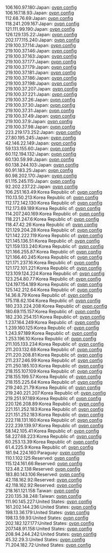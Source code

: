 106.160.97.180:Japan: [ovpn config](vpn/106_160_97_180.ovpn)  
106.167.18.93:Japan: [ovpn config](vpn/106_167_18_93.ovpn)  
112.68.76.69:Japan: [ovpn config](vpn/112_68_76_69.ovpn)  
118.241.209.167:Japan: [ovpn config](vpn/118_241_209_167.ovpn)  
121.111.99.190:Japan: [ovpn config](vpn/121_111_99_190.ovpn)  
126.129.135.22:Japan: [ovpn config](vpn/126_129_135_22.ovpn)  
202.177.115.240:Japan: [ovpn config](vpn/202_177_115_240.ovpn)  
219.100.37.114:Japan: [ovpn config](vpn/219_100_37_114.ovpn)  
219.100.37.146:Japan: [ovpn config](vpn/219_100_37_146.ovpn)  
219.100.37.163:Japan: [ovpn config](vpn/219_100_37_163.ovpn)  
219.100.37.177:Japan: [ovpn config](vpn/219_100_37_177.ovpn)  
219.100.37.179:Japan: [ovpn config](vpn/219_100_37_179.ovpn)  
219.100.37.181:Japan: [ovpn config](vpn/219_100_37_181.ovpn)  
219.100.37.186:Japan: [ovpn config](vpn/219_100_37_186.ovpn)  
219.100.37.198:Japan: [ovpn config](vpn/219_100_37_198.ovpn)  
219.100.37.207:Japan: [ovpn config](vpn/219_100_37_207.ovpn)  
219.100.37.221:Japan: [ovpn config](vpn/219_100_37_221.ovpn)  
219.100.37.26:Japan: [ovpn config](vpn/219_100_37_26.ovpn)  
219.100.37.30:Japan: [ovpn config](vpn/219_100_37_30.ovpn)  
219.100.37.31:Japan: [ovpn config](vpn/219_100_37_31.ovpn)  
219.100.37.49:Japan: [ovpn config](vpn/219_100_37_49.ovpn)  
219.100.37.9:Japan: [ovpn config](vpn/219_100_37_9.ovpn)  
219.100.37.98:Japan: [ovpn config](vpn/219_100_37_98.ovpn)  
223.219.173.252:Japan: [ovpn config](vpn/223_219_173_252.ovpn)  
27.80.195.245:Japan: [ovpn config](vpn/27_80_195_245.ovpn)  
42.146.22.149:Japan: [ovpn config](vpn/42_146_22_149.ovpn)  
59.133.155.60:Japan: [ovpn config](vpn/59_133_155_60.ovpn)  
60.112.194.132:Japan: [ovpn config](vpn/60_112_194_132.ovpn)  
60.130.59.99:Japan: [ovpn config](vpn/60_130_59_99.ovpn)  
60.138.244.103:Japan: [ovpn config](vpn/60_138_244_103.ovpn)  
60.91.183.25:Japan: [ovpn config](vpn/60_91_183_25.ovpn)  
60.98.202.170:Japan: [ovpn config](vpn/60_98_202_170.ovpn)  
61.115.245.115:Japan: [ovpn config](vpn/61_115_245_115.ovpn)  
92.202.237.22:Japan: [ovpn config](vpn/92_202_237_22.ovpn)  
106.251.163.49:Korea Republic of: [ovpn config](vpn/106_251_163_49.ovpn)  
110.13.50.213:Korea Republic of: [ovpn config](vpn/110_13_50_213.ovpn)  
112.172.142.130:Korea Republic of: [ovpn config](vpn/112_172_142_130.ovpn)  
112.173.69.189:Korea Republic of: [ovpn config](vpn/112_173_69_189.ovpn)  
114.207.240.169:Korea Republic of: [ovpn config](vpn/114_207_240_169.ovpn)  
118.221.247.6:Korea Republic of: [ovpn config](vpn/118_221_247_6.ovpn)  
118.47.42.26:Korea Republic of: [ovpn config](vpn/118_47_42_26.ovpn)  
121.129.204.28:Korea Republic of: [ovpn config](vpn/121_129_204_28.ovpn)  
121.142.222.119:Korea Republic of: [ovpn config](vpn/121_142_222_119.ovpn)  
121.145.136.51:Korea Republic of: [ovpn config](vpn/121_145_136_51.ovpn)  
121.159.133.240:Korea Republic of: [ovpn config](vpn/121_159_133_240.ovpn)  
121.166.255.87:Korea Republic of: [ovpn config](vpn/121_166_255_87.ovpn)  
121.166.40.245:Korea Republic of: [ovpn config](vpn/121_166_40_245.ovpn)  
121.171.237.16:Korea Republic of: [ovpn config](vpn/121_171_237_16.ovpn)  
121.172.101.221:Korea Republic of: [ovpn config](vpn/121_172_101_221.ovpn)  
123.109.124.224:Korea Republic of: [ovpn config](vpn/123_109_124_224.ovpn)  
123.254.80.77:Korea Republic of: [ovpn config](vpn/123_254_80_77.ovpn)  
124.197.154.189:Korea Republic of: [ovpn config](vpn/124_197_154_189.ovpn)  
125.142.212.64:Korea Republic of: [ovpn config](vpn/125_142_212_64.ovpn)  
14.36.8.79:Korea Republic of: [ovpn config](vpn/14_36_8_79.ovpn)  
175.118.62.104:Korea Republic of: [ovpn config](vpn/175_118_62_104.ovpn)  
180.233.224.208:Korea Republic of: [ovpn config](vpn/180_233_224_208.ovpn)  
180.69.115.157:Korea Republic of: [ovpn config](vpn/180_69_115_157.ovpn)  
182.230.254.151:Korea Republic of: [ovpn config](vpn/182_230_254_151.ovpn)  
1.237.164.249:Korea Republic of: [ovpn config](vpn/1_237_164_249.ovpn)  
1.239.160.125:Korea Republic of: [ovpn config](vpn/1_239_160_125.ovpn)  
1.243.97.189:Korea Republic of: [ovpn config](vpn/1_243_97_189.ovpn)  
1.253.196.10:Korea Republic of: [ovpn config](vpn/1_253_196_10.ovpn)  
211.105.133.234:Korea Republic of: [ovpn config](vpn/211_105_133_234.ovpn)  
211.203.132.68:Korea Republic of: [ovpn config](vpn/211_203_132_68.ovpn)  
211.220.208.81:Korea Republic of: [ovpn config](vpn/211_220_208_81.ovpn)  
211.237.246.99:Korea Republic of: [ovpn config](vpn/211_237_246_99.ovpn)  
211.250.185.103:Korea Republic of: [ovpn config](vpn/211_250_185_103.ovpn)  
218.155.107.109:Korea Republic of: [ovpn config](vpn/218_155_107_109.ovpn)  
218.155.199.57:Korea Republic of: [ovpn config](vpn/218_155_199_57.ovpn)  
218.155.225.64:Korea Republic of: [ovpn config](vpn/218_155_225_64.ovpn)  
219.240.21.79:Korea Republic of: [ovpn config](vpn/219_240_21_79.ovpn)  
219.240.221.207:Korea Republic of: [ovpn config](vpn/219_240_221_207.ovpn)  
219.251.97.189:Korea Republic of: [ovpn config](vpn/219_251_97_189.ovpn)  
220.126.208.89:Korea Republic of: [ovpn config](vpn/220_126_208_89.ovpn)  
221.151.252.183:Korea Republic of: [ovpn config](vpn/221_151_252_183.ovpn)  
221.151.252.183:Korea Republic of: [ovpn config](vpn/221_151_252_183.ovpn)  
222.118.131.160:Korea Republic of: [ovpn config](vpn/222_118_131_160.ovpn)  
222.239.139.97:Korea Republic of: [ovpn config](vpn/222_239_139_97.ovpn)  
58.142.105.41:Korea Republic of: [ovpn config](vpn/58_142_105_41.ovpn)  
58.227.68.223:Korea Republic of: [ovpn config](vpn/58_227_68_223.ovpn)  
60.253.13.39:Korea Republic of: [ovpn config](vpn/60_253_13_39.ovpn)  
61.4.225.9:Korea Republic of: [ovpn config](vpn/61_4_225_9.ovpn)  
181.94.224.160:Paraguay: [ovpn config](vpn/181_94_224_160.ovpn)  
110.1.102.125:Reserved: [ovpn config](vpn/110_1_102_125.ovpn)  
115.124.161.66:Reserved: [ovpn config](vpn/115_124_161_66.ovpn)  
123.48.2.138:Reserved: [ovpn config](vpn/123_48_2_138.ovpn)  
183.80.143.106:Reserved: [ovpn config](vpn/183_80_143_106.ovpn)  
42.118.162.92:Reserved: [ovpn config](vpn/42_118_162_92.ovpn)  
42.118.162.92:Reserved: [ovpn config](vpn/42_118_162_92.ovpn)  
218.161.121.158:Taiwan: [ovpn config](vpn/218_161_121_158.ovpn)  
220.135.38.248:Taiwan: [ovpn config](vpn/220_135_38_248.ovpn)  
111.90.145.227:United States: [ovpn config](vpn/111_90_145_227.ovpn)  
161.202.144.236:United States: [ovpn config](vpn/161_202_144_236.ovpn)  
198.13.36.179:United States: [ovpn config](vpn/198_13_36_179.ovpn)  
198.13.59.93:United States: [ovpn config](vpn/198_13_59_93.ovpn)  
202.182.127.177:United States: [ovpn config](vpn/202_182_127_177.ovpn)  
207.148.91.158:United States: [ovpn config](vpn/207_148_91_158.ovpn)  
208.94.244.242:United States: [ovpn config](vpn/208_94_244_242.ovpn)  
45.32.29.3:United States: [ovpn config](vpn/45_32_29_3.ovpn)  
71.204.182.72:United States: [ovpn config](vpn/71_204_182_72.ovpn)  
